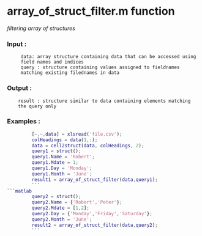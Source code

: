 # array_of_struct_filter.m function
*filtering array of structures*
### Input :
         data: array structure containing data that can be accessed using
         field names and indices
         query : structure containing values assigned to fieldnames
         matching existing filednames in data


### Output :
        result : structure similar to data containing elements matching
        the query only
         
### Examples :
```matlab
         [~,~,data] = xlsread('file.csv');
         colHeadings = data(1,:);
         data = cell2struct(data, colHeadings, 2);
         query1 = struct();
         query1.Name = 'Robert';
         query1.Mdate = 1;
         query1.Day = 'Monday';
         query1.Month = 'June';
         result1 = array_of_struct_filter(data,query1);
		 ```
```matlab
         query2 = struct();
         query2.Name = {'Robert','Peter'};
         query2.Mdate = [1,2];
         query2.Day = {'Monday','Friday','Saturday'};
         query2.Month = 'June';    
         result2 = array_of_struct_filter(data,query2);
		 ```
